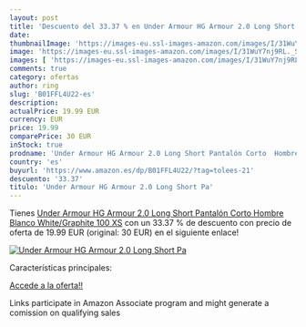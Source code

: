 ```yaml
---
layout: post
title: 'Descuento del 33.37 % en Under Armour HG Armour 2.0 Long Short Pa'
date: 
thumbnailImage: 'https://images-eu.ssl-images-amazon.com/images/I/31WuY7nj9RL._SL200_.jpg'
image: 'https://images-eu.ssl-images-amazon.com/images/I/31WuY7nj9RL._SL200_.jpg'
images: [ 'https://images-eu.ssl-images-amazon.com/images/I/31WuY7nj9RL._SL200_.jpg' ]
comments: true
category: ofertas
author: ring
slug: 'B01FFL4U22-es'
description:
actualPrice: 19.99 EUR
currency: EUR
price: 19.99
comparePrice: 30 EUR
inStock: true
prodname: 'Under Armour HG Armour 2.0 Long Short Pantalón Corto  Hombre  Blanco  White/Graphite 100   XS'
country: 'es'
buyurl: 'https://www.amazon.es/dp/B01FFL4U22/?tag=tolees-21'
descuento: '33.37'
titulo: 'Under Armour HG Armour 2.0 Long Short Pa'
---
```


Tienes [Under Armour HG Armour 2.0 Long Short Pantalón Corto  Hombre  Blanco  White/Graphite 100   XS](https://www.amazon.es/dp/B01FFL4U22/?tag=tolees-21) con un 33.37 % de descuento con precio de oferta de 19.99 EUR (original: 30 EUR) en el siguiente enlace!

[![Under Armour HG Armour 2.0 Long Short Pa](https://images-eu.ssl-images-amazon.com/images/I/31WuY7nj9RL._SL200_.jpg)](https://www.amazon.es/dp/B01FFL4U22/?tag=tolees-21)

Características principales:


[Accede a la oferta!!](https://www.amazon.es/dp/B01FFL4U22/?tag=tolees-21)

Links participate in Amazon Associate program and might generate a comission on qualifying sales


